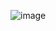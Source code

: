 
![image](https://github.com/devPach4545/sp24-cse110-lab4/assets/117800801/b05b860e-05b5-4451-942a-b514221b28c4)
